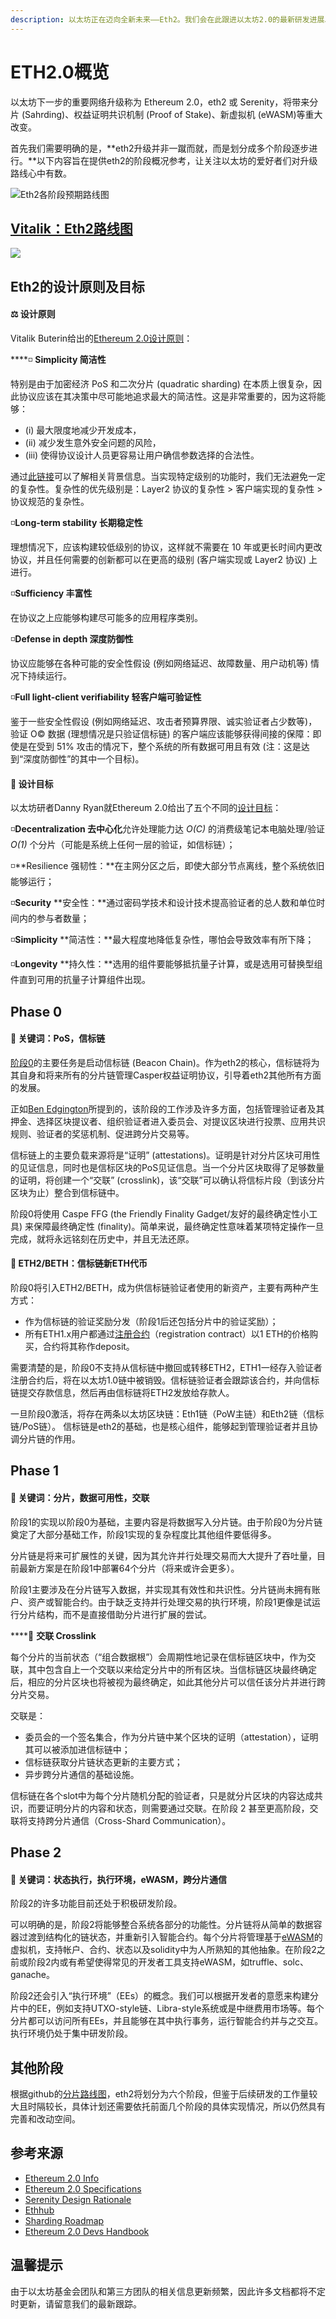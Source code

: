 ```yaml
---
description: 以太坊正在迈向全新未来——Eth2。我们会在此跟进以太坊2.0的最新研发进展以及开发团队等相关信息。
---
```


# ETH2.0概览

以太坊下一步的重要网络升级称为 Ethereum 2.0，eth2 或 Serenity，将带来分片 \(Sahrding\)、权益证明共识机制 \(Proof of Stake\)、新虚拟机 \(eWASM\)等重大改变。

首先我们需要明确的是，**eth2升级并非一蹴而就，而是划分成多个阶段逐步进行。**以下内容旨在提供eth2的阶段概况参考，让关注以太坊的爱好者们对升级路线心中有数。

![Eth2&#x5404;&#x9636;&#x6BB5;&#x9884;&#x671F;&#x8DEF;&#x7EBF;&#x56FE;](.gitbook/assets/0_gahxd3c3j_0nxnbw.png)

## [Vitalik：Eth2路线图](https://twitter.com/VitalikButerin/status/1240365047421054976?ref_src=twsrc%5Etfw%7Ctwcamp%5Etweetembed&ref_url=https%3A%2F%2Fd-24557025992556481979.ampproject.net%2F2004142326360%2Fframe.html)

![](.gitbook/assets/etaj8ruwaam1adg%20%281%29.jpg)

## Eth2的设计原则及目标

#### ⚖ 设计原则

Vitalik Buterin给出的[Ethereum 2.0设计原则](https://notes.ethereum.org/9l707paQQEeI-GPzVK02lA?view#Principles)：

\*\*\*\*◽ **Simplicity 简洁性**

特别是由于加密经济 PoS 和二次分片 \(quadratic sharding\) 在本质上很复杂，因此协议应该在其决策中尽可能地追求最大的简洁性。这是非常重要的，因为这将能够：

* \(i\) 最大限度地减少开发成本，
* \(ii\) 减少发生意外安全问题的风险，
* \(iii\) 使得协议设计人员更容易让用户确信参数选择的合法性。

通过[此链接](https://radicalxchange.org/blog/posts/2018-11-26-4m9b8b/)可以了解相关背景信息。当实现特定级别的功能时，我们无法避免一定的复杂性。复杂性的优先级别是：Layer2 协议的复杂性 &gt; 客户端实现的复杂性 &gt; 协议规范的复杂性。

◽**Long-term stability 长期稳定性**

理想情况下，应该构建较低级别的协议，这样就不需要在 10 年或更长时间内更改协议，并且任何需要的创新都可以在更高的级别 \(客户端实现或 Layer2 协议\) 上进行。

◽**Sufficiency 丰富性**

在协议之上应能够构建尽可能多的应用程序类别。

◽**Defense in depth 深度防御性**

协议应能够在各种可能的安全性假设 \(例如网络延迟、故障数量、用户动机等\) 情况下持续运行。

◽**Full light-client verifiability 轻客户端可验证性**

鉴于一些安全性假设 \(例如网络延迟、攻击者预算界限、诚实验证者占少数等\)，验证 O© 数据 \(理想情况是只验证信标链\) 的客户端应该能够获得间接的保障：即使是在受到 51% 攻击的情况下，整个系统的所有数据可用且有效 \(注：这是达到“深度防御性”的其中一个目标\)。



#### 🎯 设计目标

以太坊研者Danny Ryan就Ethereum 2.0给出了五个不同的[设计目标](https://github.com/ethereum/eth2.0-specs#design-goals)：

◽**Decentralization 去中心化**允许处理能力达 _O\(C\)_ 的消费级笔记本电脑处理/验证 _O\(1\)_ 个分片（可能是系统上任何一层的验证，如信标链）；

◽**Resilience 强韧性：**在主网分区之后，即使大部分节点离线，整个系统依旧能够运行；

◽**Security** **安全性：**通过密码学技术和设计技术提高验证者的总人数和单位时间内的参与者数量；

◽**Simplicity** **简洁性：**最大程度地降低复杂性，哪怕会导致效率有所下降；

◽**Longevity** **持久性：**选用的组件要能够抵抗量子计算，或是选用可替换型组件直到可用的抗量子计算组件出现。

## Phase 0 

#### 📌 关键词：PoS，信标链

[阶段0](https://github.com/ethereum/eth2.0-specs#phase-0)的主要任务是启动信标链 \(Beacon Chain\)。作为eth2的核心，信标链将为其自身和将来所有的分片链管理Casper权益证明协议，引导着eth2其他所有方面的发展。

正如[Ben Edgington](https://media.consensys.net/state-of-ethereum-protocol-2-the-beacon-chain-c6b6a9a69129)所提到的，该阶段的工作涉及许多方面，包括管理验证者及其押金、选择区块提议者、组织验证者进入委员会、对提议区块进行投票、应用共识规则、验证者的奖惩机制、促进跨分片交易等。

信标链上的主要负载来源将是“证明” \(attestations\)。证明是针对分片区块可用性的见证信息，同时也是信标区块的PoS见证信息。当一个分片区块取得了足够数量的证明，将创建一个“交联” \(crosslink\)，该“交联”可以确认将信标片段（到该分片区块为止）整合到信标链中。

阶段0将使用 Caspe FFG \(the Friendly Finality Gadget/友好的最终确定性小工具\) 来保障最终确定性 \(finality\)。简单来说，最终确定性意味着某项特定操作一旦完成，就将永远铭刻在历史中，并且无法还原。



#### 🔸 ETH2/BETH：信标链新ETH代币

阶段0将引入ETH2/BETH，成为供信标链验证者使用的新资产，主要有两种产生方式：

* 作为信标链的验证奖励分发（阶段1后还包括分片中的验证奖励）；
* 所有ETH1.x用户都通过[注册合约](https://github.com/ethereum/beacon_chain/blob/master/contracts/validator_registration.v.py)（registration contract）以1 ETH的价格购买，合约将其称作deposit。

需要清楚的是，阶段0不支持从信标链中撤回或转移ETH2，ETH1一经存入验证者注册合约后，将在以太坊1.0链中被销毁。信标链验证者会跟踪该合约，并向信标链提交存款信息，然后再由信标链将ETH2发放给存款人。

一旦阶段0激活，将存在两条以太坊区块链：Eth1链（PoW主链）和Eth2链（信标链/PoS链）。 信标链是eth2的基础，也是核心组件，能够起到管理验证者并且协调分片链的作用。

## Phase 1

#### 📌 关键词：分片，数据可用性，交联

 阶段1的实现以阶段0为基础，主要内容是将数据写入分片链。由于阶段0为分片链奠定了大部分基础工作，阶段1实现的复杂程度比其他组件要低得多。

分片链是将来可扩展性的关键，因为其允许并行处理交易而大大提升了吞吐量，目前最新方案是在阶段1中部署64个分片（将来或许会更多）。

阶段1主要涉及在分片链写入数据，并实现其有效性和共识性。分片链尚未拥有账户、资产或智能合约。由于缺乏支持并行处理交易的执行环境，阶段1更像是试运行分片结构，而不是直接借助分片进行扩展的尝试。



\*\*\*\*🔗 **交联 Crosslink**

每个分片的当前状态（“组合数据根”）会周期性地记录在信标链区块中，作为交联，其中包含自上一个交联以来给定分片中的所有区块。当信标链区块最终确定后，相应的分片区块也将被视为最终确定，如此其他分片可以信任该分片并进行跨分片交易。

交联是：

* 委员会的一个签名集合，作为分片链中某个区块的证明（attestation），证明其可以被添加进信标链中；
* 信标链获取分片链状态更新的主要方式；
* 异步跨分片通信的基础设施。

信标链在各个slot中为每个分片随机分配的验证者，只是就分片区块的内容达成共识，而要证明分片的内容和状态，则需要通过交联。在阶段 2 甚至更高阶段，交联将支持跨分片通信（Cross-Shard Communication）。

## Phase 2

#### 📌 关键词：状态执行，执行环境，eWASM，跨分片通信

阶段2的许多功能目前还处于积极研发阶段。

可以明确的是，阶段2将能够整合系统各部分的功能性。分片链将从简单的数据容器过渡到结构化的链状态，并重新引入智能合约。每个分片将管理基于[eWASM](https://github.com/ewasm/design)的虚拟机，支持帐户、合约、状态以及solidity中为人所熟知的其他抽象。在阶段2之前或阶段2内或有希望使得常见的开发者工具支持eWASM，如truffle、solc、ganache。

阶段2还会引入“执行环境”（EEs）的概念。我们可以根据开发者的意愿来构建分片中的EE，例如支持UTXO-style链、Libra-style系统或是中继费用市场等。每个分片都可以访问所有EEs，并且能够在其中执行事务，运行智能合约并与之交互。执行环境仍处于集中研发阶段。

## 其他阶段

根据github的[分片路线图](https://github.com/ethereum/wiki/wiki/Sharding-roadmap#roadmap)，eth2将划分为六个阶段，但鉴于后续研发的工作量较大且时隔较长，具体计划还需要依托前面几个阶段的具体实现情况，所以仍然具有完善和改动空间。

## 参考来源

* [Ethereum 2.0 Info](https://hackmd.io/@benjaminion/By6gV_dXS)
* [Ethereum 2.0 Specifications](https://github.com/ethereum/eth2.0-specs)
* [Serenity Design Rationale](https://notes.ethereum.org/@vbuterin/rkhCgQteN?type=view#Serenity-Design-Rationale)
* [Ethhub](https://docs.ethhub.io/ethereum-roadmap/ethereum-2.0/eth-2.0-phases/)
* [Sharding Roadmap](https://github.com/ethereum/wiki/wiki/Sharding-roadmap#roadmap)
* [Ethereum 2.0 Devs Handbook](https://notes.ethereum.org/@serenity/handbook#-Ethereum-20-Devs-Handbook-and-FAQs)

## 温馨提示

由于以太坊基金会团队和第三方团队的相关信息更新频繁，因此许多文档都将不定时更新，请留意我们的最新跟踪。


